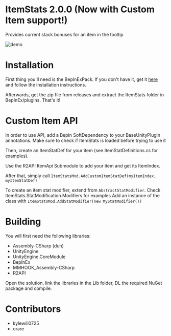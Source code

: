 # ItemStats 2.0.0 (Now with Custom Item support!)
Provides current stack bonuses for an item in the tooltip

![demo](https://i.nyah.moe/VvsO.png)

# Installation
First thing you'll need is the BepInExPack. If you don't have it, get it [here](https://thunderstore.io/package/bbepis/BepInExPack/) and follow the installation instructions.

Afterwards, get the zip file from releases and extract the ItemStats folder in BepInEx/plugins. That's it!

# Custom Item API
In order to use API, add a Bepin SoftDependency to your BaseUnityPlugin annotations. 
Make sure to check if ItemStats is loaded before trying to use it

Then, create an ItemStatDef for your item (see ItemStatDefinitions.cs for examples).

Use the R2API ItemApi Submodule to add your item and get its ItemIndex.

After that, simply call `ItemStatsMod.AddCustomItemStatDef(myItemIndex, myItemStatDef)`

To create an item stat modifier, extend from `AbstractStatModifier`. Check ItemStats.StatModification.Modifiers for examples
Add an instance of the class with `ItemStatsMod.AddStatModifier(new MyStatModifier())`

# Building

You will first need the following libraries:

* Assembly-CSharp (duh)
* UnityEngine
* UnityEngine.CoreModule
* BepInEx
* MMHOOK_Assembly-CSharp
* R2API

Open the solution, link the libraries in the Lib folder, DL the required NuGet package and compile.

# Contributors

* kylewill0725
* orare
